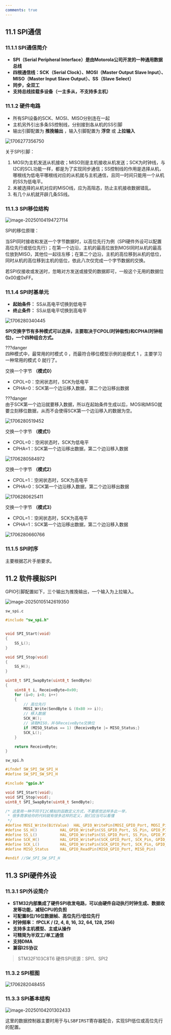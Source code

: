 ```yaml
---
comments: true
---
```



## 11.1 SPI通信

### 11.1.1 SPI通信简介

- **SPI（Serial Peripheral Interface）是由Motorola公司开发的一种通用数据总线**
- **四根通信线：SCK（Serial Clock）、MOSI（Master Output Slave Input）、MISO（Master Input Slave Output）、SS（Slave Select）**
- **同步，全双工**
- **支持总线挂载多设备（一主多从，不支持多主机）**

### 11.1.2 硬件电路

- 所有SPI设备的SCK、MOSI、MISO分别连在一起
- 主机另外引出多条SS控制线，分别接到各从机的SS引脚
- 输出引脚配置为 **推挽输出** ，输入引脚配置为 **浮空** 或 **上拉输入**

![1706277356750](11.SPI%E9%80%9A%E4%BF%A1/1706277356750.png)

关于SPI引脚：

1. MOSI为主机发送从机接收；MISO则是主机接收从机发送；SCK为时钟线，与I2C的SCL功能一样，都是为了实现同步通信；SS控制线的作用是选择从机，哪根线为低电平哪根线对应的从机就与主机通信，且同一时间只能用一个从机的SS为低电平。
2. 未被选择的从机对应的MISO线，应为高阻态，防止主机接收数据错乱。
3. 有几个从机就开辟几条SS线。

### 11.1.3 SPI移位结构

![image-20250104194727114](11.SPI%E9%80%9A%E4%BF%A1/image-20250104194727114.png)

SPI的移位原理：

当SPI同时接收和发送一个字节数据时，以高位先行为例（SPI硬件外设可以配置高位先行或低位先行）；在第一个边沿，主机的最高位放到MOSI同时从机的最高位放到MISO，其他位一起往左移；在第二个边沿，主机的高位移到从机的低位，同时从机的高位移到主机的低位，依此八次仅完成一个字节数据的交换。

若SPI仅接收或发送时，忽略对方发送或接受的数据即可，一般这个无用的数据位0x00或0xFF。

### 11.1.4 SPI时基单元

- **起始条件：** SS从高电平切换到低电平
- **终止条件：** SS从低电平切换到高电平

![1706280340445](11.SPI%E9%80%9A%E4%BF%A1/1706280340445.png)

**SPI交换字节有多种模式可以选择，主要取决于CPOL(时钟极性)和CPHA(时钟相位)，一个四种组合方式。**

???danger  
    四种模式中，最常用的时模式 0 ，而最符合移位模型示例的是模式 1 ，主要学习一种常用的模式 0 就行了。

交换一个字节 **（模式0）**

- CPOL=0：空闲状态时，SCK为低电平
- CPHA=0：SCK第一个边沿移入数据，第二个边沿移出数据

???danger   
    由于SCK第一个边沿就要移入数据，所以在起始条件生成以后，MOSI和MISO就要立刻移位数据，从而不会使得SCK第一个边沿移入的数据为空。

![1706280519452](11.SPI%E9%80%9A%E4%BF%A1/1706280519452.png)

交换一个字节 **（模式1）**

- CPOL=0：空闲状态时，SCK为低电平
- CPHA=1：SCK第一个边沿移出数据，第二个边沿移入数据

![1706280584972](11.SPI%E9%80%9A%E4%BF%A1/1706280584972.png)

交换一个字节 **（模式2）**

- CPOL=1：空闲状态时，SCK为高电平
- CPHA=0：SCK第一个边沿移入数据，第二个边沿移出数据

![1706280625411](11.SPI%E9%80%9A%E4%BF%A1/1706280625411.png)

交换一个字节 **（模式3）**

- CPOL=1：空闲状态时，SCK为高电平
- CPHA=1：SCK第一个边沿移出数据，第二个边沿移入数据

![1706280660766](11.SPI%E9%80%9A%E4%BF%A1/1706280660766.png)

### 11.1.5 SPI时序

主要根据芯片手册要求。



## 11.2 软件模拟SPI

GPIO引脚配置如下，三个输出为<kbd>推挽输出</kbd>，一个输入为<kbd>上拉输入</kbd>。

![image-20250105142619350](11.SPI%E9%80%9A%E4%BF%A1/image-20250105142619350.png)

`sw_spi.c`

```C
#include "sw_spi.h"


void SPI_Start(void)
{
    SS_L();
}

void SPI_Stop(void)
{
    SS_H();
}

uint8_t SPI_SwapByte(uint8_t SendByte)
{
    uint8_t i, ReceiveByte=0x00;
    for (i=0; i<8; i++)
    {
        // 高位先行
        MOSI_Write(SendByte & (0x80 >> i));
        // 移入数据
        SCK_H();
        // 读取MISO，并与ReceiveByte交换位
        if (MISO_Status == 1) {ReceiveByte |= MISO_Status;}
        SCK_L();
    }

    return ReceiveByte;
}
```

`sw_spi.h`

```C
#ifndef SW_SPI_SW_SPI_H
#define SW_SPI_SW_SPI_H

#include "gpio.h"

void SPI_Start(void);
void SPI_Stop(void);
uint8_t SPI_SwapByte(uint8_t SendByte);

/* 这里用一种不同于I2C模拟的函数定义方式，不要感觉这样多此一举，
 * 很多商家给你的代码就有很多这样的定义，我们应当可以看懂
 */
#define MOSI_Write(BitValue)  HAL_GPIO_WritePin(MOSI_GPIO_Port, MOSI_Pin, ((BitValue) ? GPIO_PIN_SET : GPIO_PIN_RESET))
#define SS_H()          HAL_GPIO_WritePin(SS_GPIO_Port, SS_Pin, GPIO_PIN_SET)
#define SS_L()          HAL_GPIO_WritePin(SS_GPIO_Port, SS_Pin, GPIO_PIN_RESET)
#define SCK_H()         HAL_GPIO_WritePin(SCK_GPIO_Port, SCK_Pin, GPIO_PIN_SET)
#define SCK_L()         HAL_GPIO_WritePin(SCK_GPIO_Port, SCK_Pin, GPIO_PIN_RESET)
#define MISO_Status     HAL_GPIO_ReadPin(MISO_GPIO_Port, MISO_Pin)

#endif //SW_SPI_SW_SPI_H

```

## 11.3 SPI硬件外设

### 11.3.1 SPI外设简介

- **STM32内部集成了硬件SPI收发电路，可以由硬件自动执行时钟生成、数据收发等功能，减轻CPU的负担**
- **可配置8位/16位数据帧、高位先行/低位先行**
- **时钟频率： fPCLK / (2, 4, 8, 16, 32, 64, 128, 256)**
- **支持多主机模型、主或从操作**
- **可精简为半双工/单工通信**
- **支持DMA**
- **兼容I2S协议**

> STM32F103C8T6 硬件SPI资源：SPI1、SPI2

### 11.3.2 SPI框图

![1706282048455](11.SPI%E9%80%9A%E4%BF%A1/1706282048455.png)

### 11.3.3 SPI基本结构

![image-20250104201302433](11.SPI%E9%80%9A%E4%BF%A1/image-20250104201302433.png)



这里的数据控制器主要时用于与<kbd>LSBFIRST</kbd>寄存器配合，实现SPI低位或高位先行的配置。











